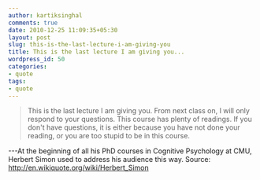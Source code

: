 ```yaml
---
author: kartiksinghal
comments: true
date: 2010-12-25 11:09:35+05:30
layout: post
slug: this-is-the-last-lecture-i-am-giving-you
title: This is the last lecture I am giving you...
wordpress_id: 50
categories:
- quote
tags:
- quote
---
```


> This is the last lecture I am giving you. From next class on, I will only respond to your questions. This course has plenty of readings. If you don't have questions, it is either because you have not done your reading, or you are too stupid to be in this course.

---At the beginning of all his PhD courses in Cognitive Psychology at CMU, Herbert Simon used to address his audience this way. Source: http://en.wikiquote.org/wiki/Herbert_Simon

